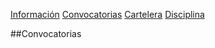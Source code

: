 [Información](Informacion.md) [Convocatorias](Convocatorias.md) [Cartelera](Cartelera.md) [Disciplina](Disciplina.md)

##Convocatorias

